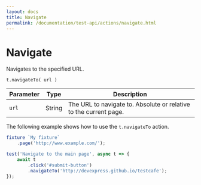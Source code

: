 ```yaml
---
layout: docs
title: Navigate
permalink: /documentation/test-api/actions/navigate.html
---
```

# Navigate

Navigates to the specified URL.

```text
t.navigateTo( url )
```

Parameter | Type   | Description
--------- | ------ | -----------------------
`url`     | String | The URL to navigate to. Absolute or relative to the current page.

The following example shows how to use the `t.navigateTo` action.

```js
fixture `My fixture`
    .page('http://www.example.com/');

test('Navigate to the main page', async t => {
    await t
        .click('#submit-button')
        .navigateTo('http://devexpress.github.io/testcafe');
});
```
